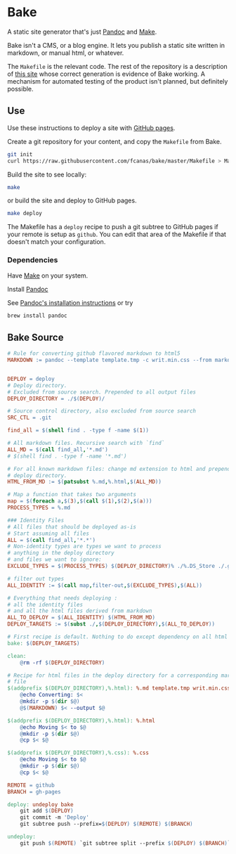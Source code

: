 # Bake

A static site generator that's just [Pandoc](http://pandoc.org) and [Make](https://www.gnu.org/software/make/).

Bake isn't a CMS, or a blog engine. It lets you publish a static site written in markdown, or manual html, or whatever.

The `Makefile` is the relevant code. The rest of the repository is a description of [this site](http://fcanas.github.io/bake) whose correct generation is evidence of Bake working. A mechanism for automated testing of the product isn't planned, but definitely possible.

## Use

Use these instructions to deploy a site with [GitHub pages](https://pages.github.com/).

Create a git repository for your content, and copy the `Makefile` from Bake.

```bash
git init
curl https://raw.githubusercontent.com/fcanas/bake/master/Makefile > Makefile
```

Build the site to see locally:

```bash
make
```

or build the site and deploy to GitHub pages.

```bash
make deploy
```

The Makefile has a `deploy` recipe to push a git subtree to GitHub pages if your remote is setup as `github`. You can edit that area of the Makefile if that doesn't match your configuration.

### Dependencies

Have [Make](https://www.gnu.org/software/make/) on your system.

Install [Pandoc](http://pandoc.org)

See [Pandoc's installation instructions](http://pandoc.org/installing.html) or try

```bash
brew install pandoc
```

## Bake Source

```makefile
# Rule for converting github flavored markdown to html5
MARKDOWN := pandoc --template template.tmp -c writ.min.css --from markdown_github --to html5 --standalone


DEPLOY = deploy
# Deploy directory.
# Excluded from source search. Prepended to all output files
DEPLOY_DIRECTORY = ./$(DEPLOY)/

# Source control directory, also excluded from source search
SRC_CTL = .git

find_all = $(shell find . -type f -name $(1))

# All markdown files. Recursive search with `find`
ALL_MD = $(call find_all,'*.md')
# $(shell find . -type f -name '*.md')

# For all known markdown files: change md extension to html and prepend the
# deploy directory.
HTML_FROM_MD := $(patsubst %.md,%.html,$(ALL_MD))

# Map a function that takes two arguments
map = $(foreach a,$(3),$(call $(1),$(2),$(a)))
PROCESS_TYPES = %.md

### Identity Files
# All files that should be deployed as-is
# Start assuming all files
ALL = $(call find_all,'*.*')
# Non-identity types are types we want to process
# anything in the deploy directory
# and files we want to ignore:
EXCLUDE_TYPES = $(PROCESS_TYPES) $(DEPLOY_DIRECTORY)% ./%.DS_Store ./.git% %.tmp

# filter out types
ALL_IDENTITY := $(call map,filter-out,$(EXCLUDE_TYPES),$(ALL))

# Everything that needs deploying :
# all the identity files
# and all the html files derived from markdown
ALL_TO_DEPLOY = $(ALL_IDENTITY) $(HTML_FROM_MD)
DEPLOY_TARGETS := $(subst ./,$(DEPLOY_DIRECTORY),$(ALL_TO_DEPLOY))

# First recipe is default. Nothing to do except dependency on all html files.
bake: $(DEPLOY_TARGETS)

clean:
	@rm -rf $(DEPLOY_DIRECTORY)

# Recipe for html files in the deploy directory for a corresponding markdown
# file
$(addprefix $(DEPLOY_DIRECTORY),%.html): %.md template.tmp writ.min.css
	@echo Converting: $<
	@mkdir -p $(dir $@)
	@$(MARKDOWN) $< --output $@

$(addprefix $(DEPLOY_DIRECTORY),%.html): %.html
	@echo Moving $< to $@
	@mkdir -p $(dir $@)
	@cp $< $@

$(addprefix $(DEPLOY_DIRECTORY),%.css): %.css
	@echo Moving $< to $@
	@mkdir -p $(dir $@)
	@cp $< $@

REMOTE = github
BRANCH = gh-pages

deploy: undeploy bake
	git add $(DEPLOY)
	git commit -m 'Deploy'
	git subtree push --prefix=$(DEPLOY) $(REMOTE) $(BRANCH)

undeploy:
	git push $(REMOTE) `git subtree split --prefix $(DEPLOY) $(BRANCH)`:$(BRANCH) --force
```
